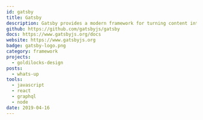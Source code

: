 ```yaml
---
id: gatsby
title: Gatsby
description: Gatsby provides a modern framework for turning content into feature-rich, visually engaging apps and websites. 
github: https://github.com/gatsbyjs/gatsby
docs: https://www.gatsbyjs.org/docs
website: https://www.gatsbyjs.org
badge: gatsby-logo.png
category: framework
projects:
  - goldilocks-design
posts:
  - whats-up
tools: 
  - javascript
  - react
  - graphql
  - node
date: 2019-04-16
---
```

